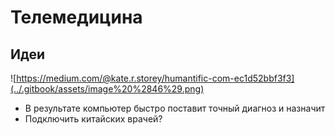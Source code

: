 # Телемедицина

## Идеи

![https://medium.com/@kate.r.storey/humantific-com-ec1d52bbf3f3](../.gitbook/assets/image%20%2846%29.png)

* В результате компьютер быстро поставит точный диагноз и назначит
* Подключить китайских врачей?

